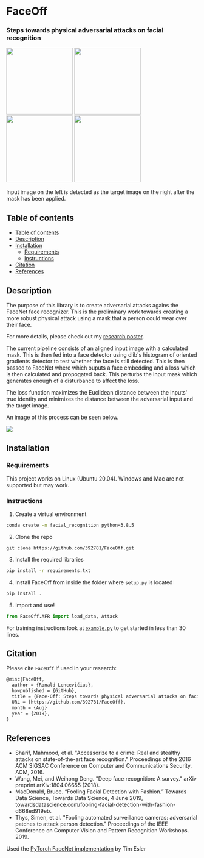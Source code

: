 # FaceOff
### Steps towards physical adversarial attacks on facial recognition

<img src="https://raw.githubusercontent.com/392781/FaceOff/master/examples/faces/input-face-example.png" width="175"> <img src="https://raw.githubusercontent.com/392781/FaceOff/master/examples/faces/delta-example.png" width="175"> <img src="https://raw.githubusercontent.com/392781/FaceOff/master/examples/faces/combined-face-example.png" width="175"> <img src="https://raw.githubusercontent.com/392781/FaceOff/master/examples/faces/target-face-example.png" width="175">

Input image on the left is detected as the target image on the right after the mask has been applied.

## Table of contents

* [Table of contents](#table-of-contents)
* [Description](#description)
* [Installation](#installation)
  + [Requirements](#requirements)
  + [Instructions](#instructions)
* [Citation](#citation)
* [References](#references)

## Description
The purpose of this library is to create adversarial attacks agains the FaceNet face recognizer.  This is the preliminary work towards creating a more robust physical attack using a mask that a person could wear over their face.

For more details, please check out my [research poster](https://github.com/392781/FaceOff/blob/master/rlencevicius_poster.pdf).

The current pipeline consists of an aligned input image with a calculated mask.  This is then fed into a face detector using dlib's histogram of oriented gradients detector to test whether the face is still detected.  This is then passed to FaceNet where which ouputs a face embedding and a loss which is then calculated and propogated back.  This perturbs the input mask which generates enough of a disturbance to affect the loss.

The loss function maximizes the Euclidean distance between the inputs' true identity and minimizes the distance between the adversarial input and the target image.

An image of this process can be seen below.

<img src="https://raw.githubusercontent.com/392781/FaceOff/master/examples/procedure.png">

## Installation

### Requirements

This project works on Linux (Ubuntu 20.04).  Windows and Mac are not supported but may work.

### Instructions

1. Create a virtual environment

```bash
conda create -n facial_recognition python=3.8.5
```

2. Clone the repo 

```git
git clone https://github.com/392781/FaceOff.git
```

3. Install the required libraries 

```bash
pip install -r requirements.txt
```

4. Install FaceOff from inside the folder where `setup.py` is located

```bash
pip install .
```

5. Import and use!

```python
from FaceOff.AFR import load_data, Attack
```

For training instructions look at [`example.py`](https://github.com/392781/FaceOff/blob/master/examples/example.py) to get started in less than 30 lines.

## Citation
Please cite `FaceOff` if used in your research:

```tex
@misc{FaceOff,
  author = {Ronald Lencevičius},
  howpublished = {GitHub},
  title = {Face-Off: Steps towards physical adversarial attacks on facial recognition},
  URL = {https://github.com/392781/FaceOff},
  month = {Aug}
  year = {2019},
}
```

## References
* Sharif, Mahmood, et al. "Accessorize to a crime: Real and stealthy attacks on state-of-the-art face recognition." Proceedings of the 2016 ACM SIGSAC Conference on Computer and Communications Security. ACM, 2016.
* Wang, Mei, and Weihong Deng. "Deep face recognition: A survey." arXiv preprint arXiv:1804.06655 (2018).
* MacDonald, Bruce. “Fooling Facial Detection with Fashion.” Towards Data Science, Towards Data Science, 4 June 2019, towardsdatascience.com/fooling-facial-detection-with-fashion-d668ed919eb.
* Thys, Simen, et al. "Fooling automated surveillance cameras: adversarial patches to attack person detection." Proceedings of the IEEE Conference on Computer Vision and Pattern Recognition Workshops. 2019.

Used the [PyTorch FaceNet implementation](https://github.com/timesler/facenet-pytorch) by Tim Esler
